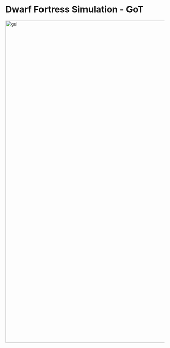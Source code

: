 # Dwarf Fortress Simulation - GoT
<img width="1852" height="1018" alt="gui" src="https://github.com/user-attachments/assets/878a2a28-e120-448f-9443-0ef4381a898e" />

